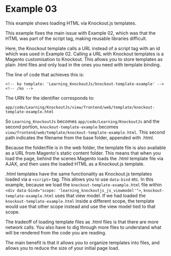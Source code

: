 # Example 03

This example shows loading HTML via Knockout.js templates.

This example fixes the main issue with Example 02, which was that the HTML was part of the script tag, making reusable libraries difficult.

Here, the Knockout template calls a URL instead of a script tag with an id which was used in Example 02. Calling a URL with Knockout templates is a Magento customisation to Knockout. This allows you to store templates as plain .html files and only load in the ones you need with template binding.

The line of code that achieves this is:

`<!-- ko template: 'Learning_KnockoutJs/knockout-template-example' --><!-- /ko -->`

The URN for the identifier corresponds to:

`app/code/Learning/KnockoutJs/view/frontend/web/template/knockout-template-example.html`

So `Learning_KnockoutJs` becomes `app/code/Learning/KnockoutJs` and the second portion, `knockout-template-example` becomes `view/frontend/web/template/knockout-template-example.html`. This second path indicates the filename from the base folder, appended with .html. 

Because the folder/file is in the web folder, the template file is also available as a URL from Magento's static content folder. This means that when you load the page, behind the scenes Magento loads the .html template file via AJAX, and then uses the loaded HTML as a Knockout.js template.

.html templates have the same functionality as Knockout.js templates loaded via a `<script>` tag. This allows you to use `data-bind` etc. In this example, because we load the `knockout-template-example.html` file within `<div data-bind="scope: 'learning_knockoutjs_js_viewmodel'">`, `knockout-template-example.html` uses that view model. If we had loaded the `knockout-template-example.html` inside a different scope, the template would use that other scope instead and use the view model tied to that scope.

The tradeoff of loading template files as .html files is that there are more network calls. You also have to dig through more files to understand what will be rendered from the code you are reading.

The main benefit is that it allows you to organize templates into files, and allows you to reduce the size of your initial page load.